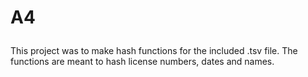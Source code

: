 # A4<p>
This project was to make hash functions for the included .tsv file. The functions are meant to hash license numbers, dates and names.
